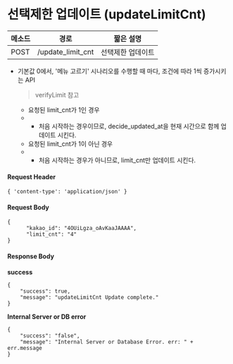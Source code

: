 # 선택제한 업데이트 (updateLimitCnt)

| 메소드 | 경로              | 짧은 설명         |
| ------ | ----------------- | ----------------- |
| POST   | /update_limit_cnt | 선택제한 업데이트 |

- 기본값 0에서, '메뉴 고르기' 시나리오를 수행할 때 마다, 조건에 따라 1씩 증가시키는 API

  > verifyLimit 참고

  - 요청된 limit_cnt가 1인 경우
  - - 처음 시작하는 경우이므로, decide_updated_at을 현재 시간으로 함께 업데이트 시킨다.
  - 요청된 limit_cnt가 1이 아닌 경우
  - - 처음 시작하는 경우가 아니므로, limit_cnt만 업데이트 시킨다.

#### Request Header

```
{ 'content-type': 'application/json' }
```

#### Request Body

```
{
      "kakao_id": "4OUiLgza_oAvKaaJAAAA",
      "limit_cnt": "4"
}
```

#### Response Body

**success**

```
{
    "success": true,
    "message": "updateLimitCnt Update complete."
}
```

**Internal Server or DB error**

```
{
	"success": "false", 
	"message": "Internal Server or Database Error. err: " + err.message
}
```





